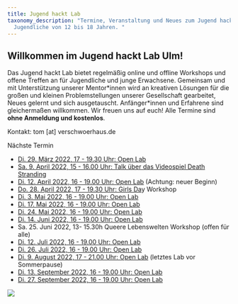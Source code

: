 ```yaml
---
title: Jugend hackt Lab
taxonomy_description: "Termine, Veranstaltung und Neues zum Jugend hackt Lab für
  Jugendliche von 12 bis 18 Jahren. "
---
```

## Willkommen im Jugend hackt Lab Ulm!

Das Jugend hackt Lab bietet regelmäßig online und offline Workshops und offene Treffen an für Jugendliche und junge Erwachsene. Gemeinsam und mit Unterstützung unserer Mentor\*innen wird an kreativen Lösungen für die großen und kleinen Problemstellungen unserer Gesellschaft gearbeitet, Neues gelernt und sich ausgetauscht. Anfänger\*innen und Erfahrene sind gleichermaßen willkommen. Wir freuen uns auf euch! Alle Termine sind **ohne Anmeldung und kostenlos**.

Kontakt: tom \[at] verschwoerhaus.de

Nächste Termin

* [Di. 29. März 2022, 17 - 19.30 Uhr: Open Lab](https://verschwoerhaus.de/open-lab-is-back/)
* [Sa. 9. April 2022, 15 - 16.00 Uhr: Talk über das Videospiel Death Stranding](https://verschwoerhaus.de/videospiele-talk-was-macht-death-stranding-so-besonders/)
* [Di. 12. April 2022, 16 - 19.00 Uhr: Open Lab](https://verschwoerhaus.de/open-lab-is-back/) (Achtung: neuer Beginn)
* [Do. 28. April 2022, 17 - 19.30 Uhr: Girls Da](https://verschwoerhaus.de/girls-day-2022-im-verschw%C3%B6rhaus-make-it-yourself-workshop/)y Workshop
* [Di. 3. Mai 2022, 16 - 19.00 Uhr: Open Lab](https://verschwoerhaus.de/open-lab-is-back/)
* [Di. 17. Mai 2022, 16 - 19.00 Uhr: Open Lab](https://verschwoerhaus.de/open-lab-is-back/)
* [Di. 24. Mai 2022, 16 - 19.00 Uhr: Open Lab](https://verschwoerhaus.de/open-lab-is-back/)[](https://verschwoerhaus.de/open-lab-is-back/)
* [Di. 14. Juni 2022, 16 - 19.00 Uhr: Open Lab](https://verschwoerhaus.de/open-lab-is-back/)
* [](https://verschwoerhaus.de/open-lab-is-back/)Sa. 25. Juni 2022, 13- 15.30h Queere Lebenswelten Workshop (offen für alle)
* [Di. 12. Juli 2022, 16 - 19.00 Uhr: Open Lab](https://verschwoerhaus.de/open-lab-is-back/)
* [Di. 26. Juli 2022, 16 - 19.00 Uhr: Open Lab](https://verschwoerhaus.de/open-lab-is-back/)
* [Di. 9. August 2022, 17 - 21.00 Uhr: Open Lab](https://verschwoerhaus.de/open-lab-is-back/) (letztes Lab vor Sommerpause)
* [Di. 13. September 2022, 16 - 19.00 Uhr: Open Lab](https://verschwoerhaus.de/open-lab-is-back/)
* [Di. 27. September 2022, 16 - 19.00 Uhr: Open Lab](https://verschwoerhaus.de/open-lab-is-back/)





![](/wp-content/uploads/sponsors2022.png)